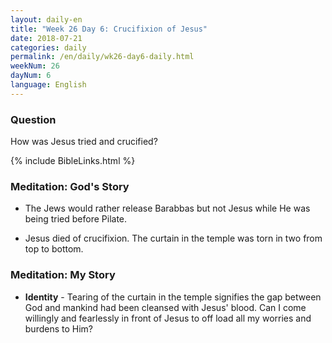 ```yaml
---
layout: daily-en
title: "Week 26 Day 6: Crucifixion of Jesus"
date: 2018-07-21 
categories: daily
permalink: /en/daily/wk26-day6-daily.html
weekNum: 26
dayNum: 6
language: English
---
```


### Question     
How was Jesus tried and crucified?

{% include BibleLinks.html %} 

### Meditation: God's Story   
+ The Jews would rather release Barabbas but not Jesus while He was being tried before Pilate. 

+ Jesus died of crucifixion. The curtain in the temple was torn in two from top to bottom. 

### Meditation: My Story   
+ **Identity** - Tearing of the curtain in the temple signifies the gap between God and mankind had been cleansed with Jesus' blood. Can I come willingly and fearlessly in front of Jesus to off load all my worries and burdens to Him? 
